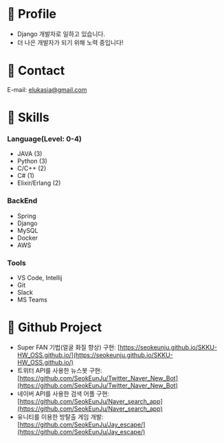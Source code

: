 
# 💫 Profile

- Django 개발자로 일하고 있습니다.
- 더 나은 개발자가 되기 위해 노력 중입니다!

# 💫 Contact

E-mail: elukasia@gmail.com

# 💫 Skills

### Language(Level: 0-4)

- JAVA (3)
- Python (3)
- C/C++ (2)
- C# (1)
- Elixir/Erlang (2)

### BackEnd

- Spring
- Django
- MySQL
- Docker
- AWS

### Tools

- VS Code, Intellij
- Git
- Slack
- MS Teams

# 💫 Github Project

- Super FAN 기법(얼굴 화질 향상) 구현: [https://seokeunju.github.io/SKKU-HW_OSS.github.io/](https://seokeunju.github.io/SKKU-HW_OSS.github.io/)
- 트위터 API를 사용한 뉴스봇 구현: [https://github.com/SeokEunJu/Twitter_Naver_New_Bot](https://github.com/SeokEunJu/Twitter_Naver_New_Bot)
- 네이버 API를 사용한 검색 어플 구현: [https://github.com/SeokEunJu/Naver_search_app](https://github.com/SeokEunJu/Naver_search_app)
- 유니티를 이용한 방탈출 게임 개발: [https://github.com/SeokEunJu/Jay_escape/](https://github.com/SeokEunJu/Jay_escape/)

<!--
**SeokEunJu/SeokEunJu** is a ✨ _special_ ✨ repository because its `README.md` (this file) appears on your GitHub profile.

Here are some ideas to get you started:

- 🔭 I’m currently working on ...
- 🌱 I’m currently learning ...
- 👯 I’m looking to collaborate on ...
- 🤔 I’m looking for help with ...
- 💬 Ask me about ...
- 📫 How to reach me: ...
- 😄 Pronouns: ...
- ⚡ Fun fact: ...
-->
